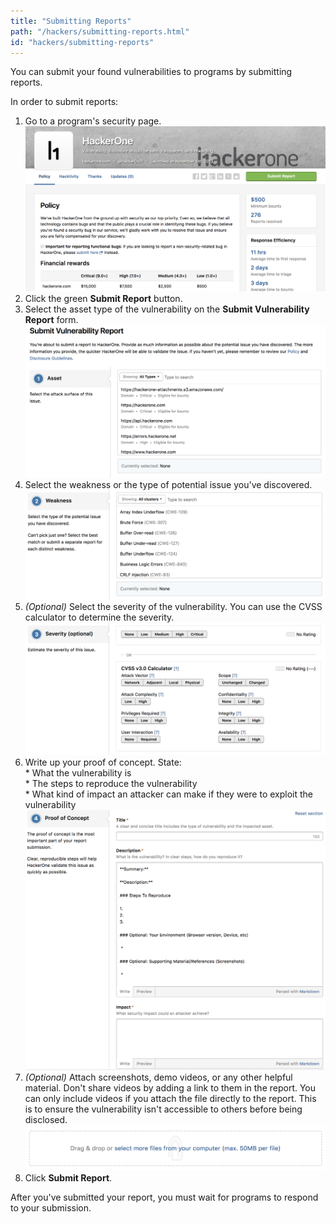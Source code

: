 ```yaml
---
title: "Submitting Reports"
path: "/hackers/submitting-reports.html"
id: "hackers/submitting-reports"
---
```


You can submit your found vulnerabilities to programs by submitting reports.

In order to submit reports:
1. Go to a program's security page.
   ![report-submissions-1](./images/report-submissions-1.png)
2. Click the green **Submit Report** button.
3. Select the asset type of the vulnerability on the **Submit Vulnerability Report** form.
   ![report-submissions-2](./images/report-submissions-2.png)
4. Select the weakness or the type of potential issue you've discovered.
   ![report-submissions-3](./images/report-submissions-3.png)
5. *(Optional)* Select the severity of the vulnerability. You can use the CVSS calculator to determine the severity.
  ![report-submissions-4](./images/report-submissions-4.png)
6. Write up your proof of concept. State: <br>* What the vulnerability is <br>* The steps to reproduce the vulnerability <br>* What kind of impact an attacker can make if they were to exploit the vulnerability  
   ![report-submissions-5](./images/report-submissions-5.png)
7. *(Optional)* Attach screenshots, demo videos, or any other helpful material. Don't share videos by adding a link to them in the report. You can only include videos if you attach the file directly to the report. This is to ensure the vulnerability isn't accessible to others before being disclosed. 
   ![report-submissions-6](./images/report-submissions-6.png)
8. Click **Submit Report**.

After you've submitted your report, you must wait for programs to respond to your submission.
